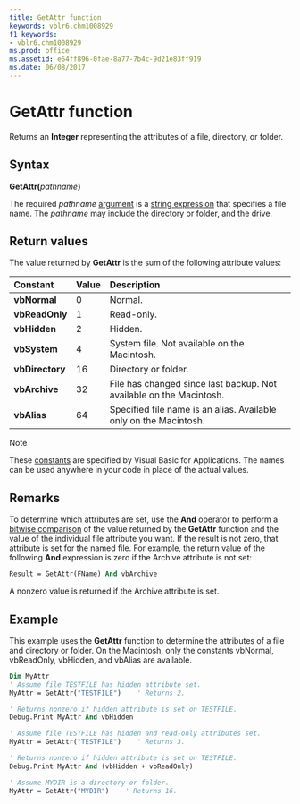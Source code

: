 ```yaml
---
title: GetAttr function
keywords: vblr6.chm1008929
f1_keywords:
- vblr6.chm1008929
ms.prod: office
ms.assetid: e64ff896-0fae-8a77-7b4c-9d21e83ff919
ms.date: 06/08/2017
---
```



# GetAttr function

Returns an **Integer** representing the attributes of a file, directory, or folder.

## Syntax

**GetAttr(**_pathname_**)**

The required  _pathname_ [argument](../../Glossary/vbe-glossary.md#argument) is a [string expression](../../Glossary/vbe-glossary.md#string-expression) that specifies a file name. The _pathname_ may include the directory or folder, and the drive.

## Return values

The value returned by **GetAttr** is the sum of the following attribute values:

|Constant|Value|Description|
|:-----|:-----|:-----|
|**vbNormal**|0|Normal.|
|**vbReadOnly**|1|Read-only.|
|**vbHidden**|2|Hidden.|
|**vbSystem**|4|System file. Not available on the Macintosh.|
|**vbDirectory**|16|Directory or folder.|
|**vbArchive**|32|File has changed since last backup. Not available on the Macintosh.|
|**vbAlias**|64|Specified file name is an alias. Available only on the Macintosh.|

> [!NOTE] 
> These [constants](../../Glossary/vbe-glossary.md#constant) are specified by Visual Basic for Applications. The names can be used anywhere in your code in place of the actual values.

## Remarks

To determine which attributes are set, use the **And** operator to perform a [bitwise comparison](../../Glossary/vbe-glossary.md#bitwise-comparison) of the value returned by the **GetAttr** function and the value of the individual file attribute you want. If the result is not zero, that attribute is set for the named file. For example, the return value of the following **And** expression is zero if the Archive attribute is not set:

```vb
Result = GetAttr(FName) And vbArchive
```

A nonzero value is returned if the Archive attribute is set.

## Example

This example uses the **GetAttr** function to determine the attributes of a file and directory or folder. On the Macintosh, only the constants vbNormal, vbReadOnly, vbHidden, and vbAlias are available.

```vb
Dim MyAttr
' Assume file TESTFILE has hidden attribute set.
MyAttr = GetAttr("TESTFILE")    ' Returns 2.

' Returns nonzero if hidden attribute is set on TESTFILE.
Debug.Print MyAttr And vbHidden    

' Assume file TESTFILE has hidden and read-only attributes set.
MyAttr = GetAttr("TESTFILE")    ' Returns 3.

' Returns nonzero if hidden attribute is set on TESTFILE.
Debug.Print MyAttr And (vbHidden + vbReadOnly)    

' Assume MYDIR is a directory or folder.
MyAttr = GetAttr("MYDIR")    ' Returns 16.

```


